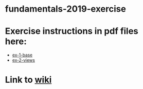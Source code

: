 # fundamentals-2019-exercise

# Exercise instructions in pdf files here:
- [ex-1-base](https://github.com/mozgolom112/Sber-Android-Education/blob/Dev_Fund_ex_1_base/Fundamentals_android_2019_excercise/pdf/Android%20Academy%20Fundamentals%20%231%20-%20Hello%20World.pdf)
- [ex-2-views](https://github.com/mozgolom112/Sber-Android-Education/blob/Dev_Fund_ex_2_views/Fundamentals_android_2019_excercise/pdf/Android%20Academy%20Fundamentals%20%232%20-%20Views.pdf)
# Link to [wiki](https://github.com/android-academy-minsk/fundamentals-2019-excercise/wiki)